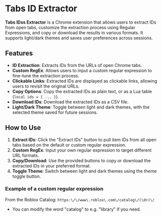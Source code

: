 # Tabs ID Extractor

**Tabs IDss Extractor** is a Chrome extension that allows users to extract IDs from open tabs, customize the extraction process using Regular Expressions, and copy or download the results in various formats. It supports light/dark themes and saves user preferences across sessions.

## Features

- **ID Extraction**: Extracts IDs from the URLs of open Chrome tabs.
- **Custom RegEx**: Allows users to input a custom regular expression to fine-tune the extraction process.
- **Clickable Links**: Extracted IDs are displayed as clickable links, allowing users to revisit the original URLs.
- **Copy Options**: Copy the extracted IDs as plain text, or as a Lua table (`local ids = { ... }`).
- **Download IDs**: Download the extracted IDs as a CSV file.
- **Light/Dark Theme**: Toggle between light and dark themes, with the selected theme saved for future sessions.

## How to Use

1. **Extract IDs**: Click the "Extract IDs" button to pull item IDs from all open tabs based on the default or custom regular expression.
2. **Custom RegEx**: Input your own regular expression to target different URL formats.
3. **Copy/Download**: Use the provided buttons to copy or download the extracted IDs in your preferred format.
4. **Toggle Theme**: Switch between light and dark themes using the theme toggle button.

### Example of a custom regular expression

From the Roblox Catalog: `https:\/\/www\.roblox\.com\/catalog\/(\d+)\/`
- You can modify the word "catalog" to e.g. "library" if you need.
